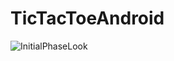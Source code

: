 # TicTacToeAndroid

![InitialPhaseLook](https://github.com/st2251/TicTacToeAndroid/blob/master/app/src/main/res/drawable/tic1.jpeg=40px)

